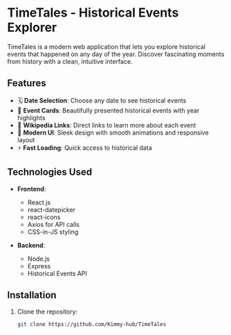 # TimeTales - Historical Events Explorer



TimeTales is a modern web application that lets you explore historical events that happened on any day of the year. Discover fascinating moments from history with a clean, intuitive interface.

## Features

- 🗓️ **Date Selection**: Choose any date to see historical events
- 📜 **Event Cards**: Beautifully presented historical events with year highlights
- 🔗 **Wikipedia Links**: Direct links to learn more about each event
- 🎨 **Modern UI**: Sleek design with smooth animations and responsive layout
- ⚡ **Fast Loading**: Quick access to historical data

## Technologies Used

- **Frontend**:
  - React.js
  - react-datepicker
  - react-icons
  - Axios for API calls
  - CSS-in-JS styling

- **Backend**:
  - Node.js
  - Express
  - Historical Events API

## Installation

1. Clone the repository:
   ```bash
   git clone https://github.com/Kimmy-hub/TimeTales

